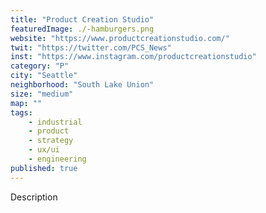 ```yaml
---
title: "Product Creation Studio"
featuredImage: ./-hamburgers.png
website: "https://www.productcreationstudio.com/"
twit: "https://twitter.com/PCS_News"
inst: "https://www.instagram.com/productcreationstudio"
category: "P"
city: "Seattle"
neighborhood: "South Lake Union"
size: "medium"
map: ""
tags:
    - industrial
    - product
    - strategy
    - ux/ui
    - engineering
published: true
---
```


Description
